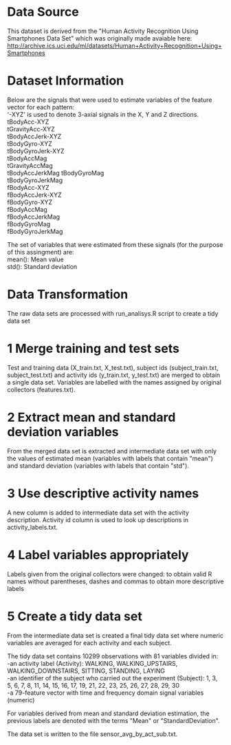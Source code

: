 Data Source  
===========
This dataset is derived from the "Human Activity Recognition Using Smartphones Data Set" which was originally made avaiable here: http://archive.ics.uci.edu/ml/datasets/Human+Activity+Recognition+Using+Smartphones

Dataset Information
===================
Below are the signals that were used to estimate variables of the feature vector for each pattern:  
'-XYZ' is used to denote 3-axial signals in the X, Y and Z directions.  
tBodyAcc-XYZ  
tGravityAcc-XYZ  
tBodyAccJerk-XYZ  
tBodyGyro-XYZ  
tBodyGyroJerk-XYZ  
tBodyAccMag  
tGravityAccMag  
tBodyAccJerkMag
tBodyGyroMag  
tBodyGyroJerkMag  
fBodyAcc-XYZ  
fBodyAccJerk-XYZ  
fBodyGyro-XYZ  
fBodyAccMag  
fBodyAccJerkMag  
fBodyGyroMag  
fBodyGyroJerkMag  

The set of variables that were estimated from these signals (for the purpose of this assingment) are:   
mean(): Mean value  
std(): Standard deviation  

Data Transformation
===================

The raw data sets are processed with run_analisys.R script to create a tidy data set  

1 Merge training and test sets  
==
Test and training data (X_train.txt, X_test.txt), subject ids (subject_train.txt, subject_test.txt) and activity ids (y_train.txt, y_test.txt) are merged to obtain a single data set. Variables are labelled with the names assigned by original collectors (features.txt).  

2 Extract mean and standard deviation variables  
==
From the merged data set is extracted and intermediate data set with only the values of estimated mean (variables with labels that contain "mean") and standard deviation (variables with labels that contain "std").  

3 Use descriptive activity names
==
A new column is added to intermediate data set with the activity description. Activity id column is used to look up descriptions in activity_labels.txt.

4 Label variables appropriately
==
Labels given from the original collectors were changed:
to obtain valid R names without parentheses, dashes and commas
to obtain more descriptive labels

5 Create a tidy data set
==
From the intermediate data set is created a final tidy data set where numeric variables are averaged for each activity and each subject.

The tidy data set contains 10299 observations with 81 variables divided in:  
-an activity label (Activity): WALKING, WALKING_UPSTAIRS, WALKING_DOWNSTAIRS, SITTING, STANDING, LAYING  
-an identifier of the subject who carried out the experiment (Subject): 1, 3, 5, 6, 7, 8, 11, 14, 15, 16, 17, 19, 21, 22, 23, 25, 26, 27, 28, 29, 30  
-a 79-feature vector with time and frequency domain signal variables (numeric)  

For variables derived from mean and standard deviation estimation, the previous labels are denoted with the terms "Mean" or "StandardDeviation".

The data set is written to the file sensor_avg_by_act_sub.txt.
